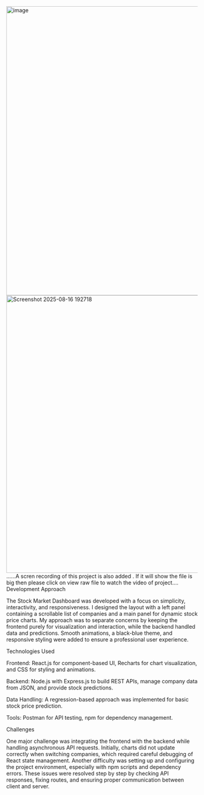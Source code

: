 <img width="1355" height="762" alt="image" src="https://github.com/user-attachments/assets/cd830e42-3ccd-4b57-b890-738c7a642a9d" />
<img width="1365" height="732" alt="Screenshot 2025-08-16 192718" src="https://github.com/user-attachments/assets/85c1f598-34b8-4cbb-8781-4cf4cd3e902b" />
......A scren recording of this project is also added . If it will show the file is big then please click on view raw file to watch the video of project....
Development Approach

The Stock Market Dashboard was developed with a focus on simplicity, interactivity, and responsiveness. I designed the layout with a left panel containing a scrollable list of companies and a main panel for dynamic stock price charts. My approach was to separate concerns by keeping the frontend purely for visualization and interaction, while the backend handled data and predictions. Smooth animations, a black-blue theme, and responsive styling were added to ensure a professional user experience.

Technologies Used

Frontend: React.js for component-based UI, Recharts for chart visualization, and CSS for styling and animations.

Backend: Node.js with Express.js to build REST APIs, manage company data from JSON, and provide stock predictions.

Data Handling: A regression-based approach was implemented for basic stock price prediction.

Tools: Postman for API testing, npm for dependency management.

Challenges

One major challenge was integrating the frontend with the backend while handling asynchronous API requests. Initially, charts did not update correctly when switching companies, which required careful debugging of React state management. Another difficulty was setting up and configuring the project environment, especially with npm scripts and dependency errors. These issues were resolved step by step by checking API responses, fixing routes, and ensuring proper communication between client and server.
